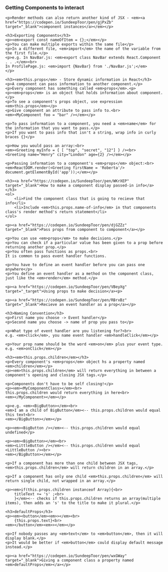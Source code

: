 <div class="blog">
	<h3>Getting Components to interact</h3>
	
	<p>Render methods can also return another kind of JSX - <em><a href="https://codepen.io/SundeepToor/pen/gjPxZb" target="_blank">component instances</a></em></p>
	
	<h3>Exporting Components</h3>
	<p><em>export const nameOfItem = {};</em></p>
	<p>You can make multiple exports within the same file</p>
	<p>In a different file, <em>import</em> the name of the variable from the first file.</p>
	<p>e.g. In NavBar.js: <em>export class NavBar extends React.Component . . .</em><br>
	In ProfilePage.js: <em>import {NavBar} from './NavBar.js';</em>
	</p>
	
	<h3><em>this.props</em> - Store dynamic information in React</h3>
	<p>A component can pass information to another component.</p>
	<p>Every component has something called <em>props</em>.<p>
	<p><em>props</em> is an object that holds information about component.</p>
	<p>To see a component's props object, use expression <em>this.props</em></p>
	<p>Give component an attribute to pass info to.<br>
	<em><MyComponent foo = "bar" /></em></p>

	<p>To pass information to a component, you need a <em>name</em> for the information that you want to pass.</p>
	<p>If you want to pass info that isn't a string, wrap info in curly braces {}</p>

	<p>How you would pass an array:<br>
	<em><Greeting myInfo = { [ "top", "secret", "12"] } /><br>	
	<Greeting name="Henry" city="London" age={2} /></em></p>

	<p>Passing information to a component's <em>props</em> object:<br>
	<em>ReactDOM.render(<Greeting firstName = 'Roberta'/> document.getElementById('app'));</em></p>

	<h3><a href="https://codepen.io/SundeepToor/pen/WKrXEP" target="_blank">How to make a component display passed-in info</a></h3>
	<ol>
		<li>Find the component class that is going to recieve that info</li>
		<li>Include <em>this.props.name-of-info</em> in that components class's render method's return statement</li>
	</ol>

	<p><a href="https://codepen.io/SundeepToor/pen/djGZZz" target="_blank">Pass props from component to component</a></p>
	
	<p>You can use <em>props</em> to make decisions.</p>
	<p>You can check if a particular value has been given to a prop before returning another prop.</p>
	<p>You often pass functions as props.<br>
	It is common to pass event handler functions.
</p>

	<p>You have to define an event handler before you can pass one anywhere</p>
	<p>You define an event handler as a method on the component class, just like the <em>render</em> method.</p>

	<p><a href="https://codepen.io/SundeepToor/pen/VBeyXg" target="_target">Using props to make decision</a><p>

	<p><a href="https://codepen.io/SundeepToor/pen/RBrxBz" target="_blank">Recieve an event handler as a prop</a></p>
 	
	<h3>Naming Convention</h3>
	<p>First name you choose -> Event handler</p>
	<p>Second name you choose -> name of prop you pass to</p>

	<p>What type of event handler are you listening for?<br>
	e.g. <em>click</em>, you name event handler <em>handleClick</em></p>

	<p>Your prop name should be the word <em>on</em> plus your event type. e.g. <em>onClick</em></p>

	<h3><em>this.props.children</em></h3>
	<p>Every component's <em>props</em> object hs a property named <em>children</em></p>
	<p><em>this.props.children</em> will return everything in between a component's opening and closing JSX tags.</p>

	<p>Components don't have to be self closing!</p>
	<p><em><MyComponentClass></em><br>
	this.props.children would return everything in here<br>
	<em></MyComponent></em></p>

	<p>e.g. <em><BigButton></em><br>
	<em>I am a child of BigButton</em><-- this.props.children would equal this text<br>
	<em></BigButton></em></p>

	<p><em><BigButton /></em><-- this.props.children would equal undefined</p>
	
	<p><em><BigButton></em><br>
	<em><LittleButton /></em><-- this.props.children would equal <LittleButton /><br>
	<em></BigButton></em></p>

	<p>If a component has more than one child between JSX tags, <em>this.props.children</em> will return children in an array.</p>

	<p>If a component has only one child <em>this.props.children</em> will return single child, not wrapped in an array.</p>

	<p><em>if(this.props.children instanceof Array){<br>
		titleText += 's' ;<br>
		}</em><-- checks if this.props.children returns an array(multiple items), then adds an 's' to the title to make it plural.</p>

	<h3>defaultProps</h3>
	<p><em><button</em><em>></em><br>
		{this.props.text}<br>
	<em></button</em><em>></em></p>

	<p>If nobody passes any <em>text</em> to <em>button</em>, then it will display blank.</p>
	<p>It would be better if <em>button</em> could display default message instead.</p>

	<p><a href="https://codepen.io/SundeepToor/pen/wxGWay" target="_blank">Giving a component class a property named <em>defaultProps</em></a></p>

</div>
